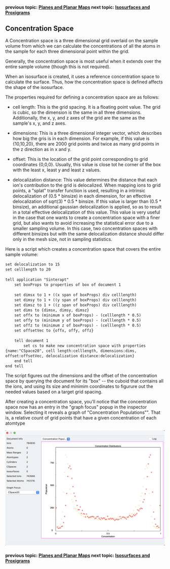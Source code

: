 #### previous topic: [Planes and Planar Maps](Planes.md)  next topic: [Isosurfaces and Proxigrams](Isosurfaces.md)

## Concentration Space

A Concentration space is a three dimensional grid overlaid on the sample volume from which we can calculate the concentrations of all the atoms in the sample for each three dimensional point within the grid.

Generally, the concentration space is most useful when it extends over the entire sample volume (though this is not required).  

When an isosurface is created, it uses a reference concentration space to calculate the surface.  Thus, how the concentration space is defined affects the shape of the isosurface.

The properties required for defining a concentration space are as follows:

- cell length:  This is the grid spacing.  It is a floating point value.  The grid is cubic, so the dimension is the same in all three dimensions.  Additionally, the x, y, and z axes of the grid are the same as the sample's x, y, and z axes.  

- dimensions:  This is a three dimensional integer vector, which describes how big the gris is in each dimension.  For example, if this value is {10,10,20}, there are 2000 grid points and twice as many grid points in the z direction as in x and y.

- offset: This is the location of the grid point corresponding to grid coordinates {0,0,0}.  Usually, this value is close tot he corner of the box with the least x, least y and least z values.

- delocalization distance: This value determines the distance that each ion's contribution to the grid is delocalized.  When mapping ions to grid points, a "splat" transfer function is used, resulting in a intrinsic delocalization of (0.5 * binsize) in each dimension, for an effective delocalization of sqrt(3) * 0.5 * binsize.  If this value is larger than (0.5 * binsize), an additional gaussian delocalization is applied, so as to result in a total effective delocalization of this value.  This value is very useful in the case that one wants to create a concentration space with a finer grid, but also wants to avoid increasing the statistical error due to a smaller sampling volume.  In this case, two concentration spaces with different binsizes but with the same delocalization distance should differ only in the mesh size, not in sampling statistics.

Here is a script which creates a concentration space that covers the entire sample volume:

```
set delocalization to 15
set celllength to 20

tell application "Sinterapt"
	set boxProps to properties of box of document 1
	
	set dimsx to 1 + ((x span of boxProps) div celllength)
	set dimsy to 1 + ((y span of boxProps) div celllength)
	set dimsz to 1 + ((z span of boxProps) div celllength)
	set dims to {dimsx, dimsy, dimsz}
	set offx to (minimum x of boxProps) - (celllength * 0.5)
	set offy to (minimum y of boxProps) - (celllength * 0.5)
	set offz to (minimum z of boxProps) - (celllength * 0.5)
	set offsetVec to {offx, offy, offz}
	
	tell document 1
		set cs to make new concentration space with properties {name:"CSpace20", cell length:celllength, dimensions:dims, offset:offsetVec, delocalization distance:delocalization}
	end tell
end tell
```
 
The script figures out the dimensions and the offset of the concentration space by querying the document for its "box" -- the cuboid that contains all the ions, and using its size and minimim coordinates to figurure out the needed values based on a target grid spacing.

After creating a concentration space, you'll notice that the concentration space now has an entry in the "graph focus" popup in the inspector window.  Selecting it reveals a graph of "Concentration Populations"".  That is, a relative count of grid points that have a given concentration of each atomtype 

![image](../images/ConcentrationPopulations.png "When a concentration space is selected as a graph focus, a Concentration Populations graph appears")

		

#### previous topic: [Planes and Planar Maps](Planes.md)  next topic: [Isosurfaces and Proxigrams](Isosurfaces.md)
